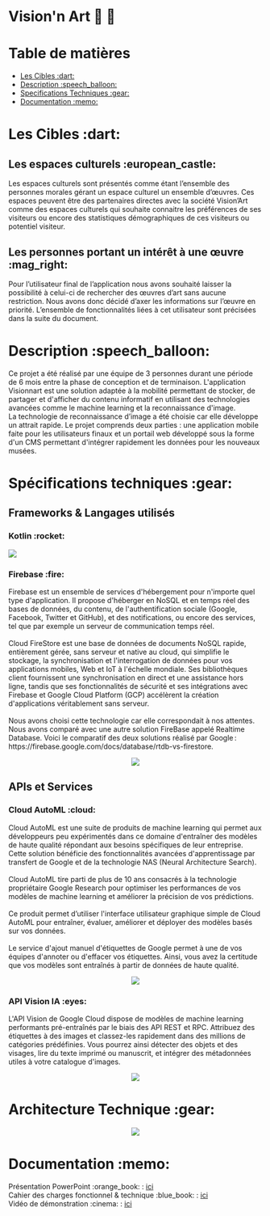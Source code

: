 # Vision'n Art :eyes: :art:

<h1>Table de matières</h1>
<ul>
	<li><a href="#cible">Les Cibles :dart:</a></li>
	<li><a href="#description">Description :speech_balloon:</a></li>
	<li><a href="#specTech">Specifications Techniques :gear:</a></li>
	<li><a href="#documentation">Documentation :memo:</a></li>
</ul>

<div id='cible'/>  
<h1>Les Cibles :dart:</h1>
<h2>Les espaces culturels :european_castle:</h2>
<p>Les espaces culturels sont présentés comme étant l’ensemble des personnes morales
	gérant un espace culturel un ensemble d’œuvres. Ces espaces peuvent être des partenaires
	directes avec la société Vision’Art comme des espaces culturels qui souhaite connaitre les
	préférences de ses visiteurs ou encore des statistiques démographiques de ces visiteurs ou
potentiel visiteur.</p>
<h2>Les personnes portant un intérêt à une œuvre :mag_right:</h2>
<p>Pour l’utilisateur final de l’application nous avons souhaité laisser la possibilité à
	celui-ci de rechercher des œuvres d’art sans aucune restriction. Nous avons donc décidé d’axer les informations sur l’œuvre en priorité. L’ensemble de fonctionnalités liées à cet
utilisateur sont précisées dans la suite du document.</p>
</div>

<div id='description'>
	<h1>Description :speech_balloon:</h1>
	Ce projet a été réalisé par une équipe de 3 personnes durant une période de 6 mois entre la phase de conception et de terminaison. L'application Visionnart est une solution adaptée à la mobilité permettant de stocker, de partager et d'afficher du contenu informatif en utilisant des technologies avancées comme le machine learning et la reconnaissance d'image.</br>
	La technologie de reconnaissance d’image a été choisie car elle développe un attrait rapide.
	Le projet comprends deux parties : une application mobile faite pour les utilisateurs finaux et un portail web développé sous la forme d'un CMS permettant d'intégrer rapidement les données pour les nouveaux musées. 
</div>


<div id='specTech'>
	<h1>Spécifications techniques :gear:</h1>
	<h2>Frameworks & Langages utilisés</h2>
	<h3> Kotlin :rocket:</h3>
	<p>
		<img src='https://firebasestorage.googleapis.com/v0/b/visonnart.appspot.com/o/Img%2Fkotlin.png?alt=media&token=73699ebc-e445-46f6-8aa1-92cb86701c9c'/>
	</p>
	<h3>Firebase :fire:</h3>
	<p>
		Firebase est un ensemble de services d'hébergement pour n'importe quel type d'application. Il propose d'héberger en NoSQL et en temps réel des bases de données, du contenu, de l'authentification sociale (Google, Facebook, Twitter et GitHub), et des notifications, ou encore des services, tel que par exemple un serveur de communication temps réel. </br></br>
		Cloud FireStore est une base de données de documents NoSQL rapide, entièrement gérée, sans serveur et native au cloud, qui simplifie le stockage, la synchronisation et l'interrogation de données pour vos applications mobiles, Web et IoT à l'échelle mondiale. Ses bibliothèques client fournissent une synchronisation en direct et une assistance hors ligne, tandis que ses fonctionnalités de sécurité et ses intégrations avec Firebase et Google Cloud Platform (GCP) accélèrent la création d'applications véritablement sans serveur. </br></br>
	Nous avons choisi cette technologie car elle correspondait à nos attentes. Nous avons comparé avec une autre solution FireBase appelé Realtime Database. Voici le comparatif des deux solutions réalisé par Google : https://firebase.google.com/docs/database/rtdb-vs-firestore.</p>
	<p align='center'><img src="https://firebasestorage.googleapis.com/v0/b/visonnart.appspot.com/o/Img%2Ffirebase.png?alt=media&token=a339ffac-0b87-434c-83b4-06d63dba6f18"/></p>
	<h2>APIs et Services</h2>
	<h3>Cloud AutoML :cloud:</h3>
	<p>
	Cloud AutoML est une suite de produits de machine learning qui permet aux développeurs peu expérimentés dans ce domaine d'entraîner des modèles de haute qualité répondant aux besoins spécifiques de leur entreprise. Cette solution bénéficie des fonctionnalités avancées d'apprentissage par transfert de Google et de la technologie NAS (Neural Architecture Search).</br></br>
	Cloud AutoML tire parti de plus de 10 ans consacrés à la technologie propriétaire Google Research pour optimiser les performances de vos modèles de machine learning et améliorer la précision de vos prédictions.</br></br>
	Ce produit permet d’utiliser l'interface utilisateur graphique simple de Cloud AutoML pour entraîner, évaluer, améliorer et déployer des modèles basés sur vos données.</br></br>
	Le service d'ajout manuel d'étiquettes de Google permet à une de vos équipes d'annoter ou d'effacer vos étiquettes. Ainsi, vous avez la certitude que vos modèles sont entraînés à partir de données de haute qualité.
</p>
<p align='center'>
	<img src='https://firebasestorage.googleapis.com/v0/b/visonnart.appspot.com/o/Img%2FAutoML.png?alt=media&token=12dda8cd-0626-4b3d-8efc-f5ad2d9555b6'/>
</p>
    <h3>API Vision IA :eyes:</h3>
    <p>
    L'API Vision de Google Cloud dispose de modèles de machine learning performants pré-entraînés par le biais des API REST et RPC. Attribuez des étiquettes à des images et classez-les rapidement dans des millions de catégories prédéfinies. Vous pourrez ainsi détecter des objets et des visages, lire du texte imprimé ou manuscrit, et intégrer des métadonnées utiles à votre catalogue d'images.
    </p>
    <p align='center'>
      <img src="https://firebasestorage.googleapis.com/v0/b/visonnart.appspot.com/o/Img%2FVisionIA.png?alt=media&token=3740d7d7-92b9-4138-89a3-a1be4bac1ff8">
    </p>
</div>
    <div id='architecture'>
      <h1>Architecture Technique :gear:</h1>
      <p align='center'><img src='https://firebasestorage.googleapis.com/v0/b/visonnart.appspot.com/o/Img%2FArchitecture.png?alt=media&token=fcf344a5-dcd9-4991-a4ca-71646366bbfc'></p>
    </div>
    <div id='documentation'>
      <h1>Documentation :memo:</h1>
    <p>
    Présentation PowerPoint  :orange_book: : <a href='https://firebasestorage.googleapis.com/v0/b/visonnart.appspot.com/o/Img%2FSoutenance%20Finale.pptx?alt=media&token=03c623dc-c740-4b69-af2e-e6d142d96f99'>ici</a><br/>
    Cahier des charges fonctionnel & technique  :blue_book: : <a href='https://firebasestorage.googleapis.com/v0/b/visonnart.appspot.com/o/Img%2FCDC%20-%20DAHLEM%20Romain%20THAN%20Phlippe%20JOUET%20Jerome%20-%20VisionArt.docx?alt=media&token=f5f6c769-64e2-4991-9281-017ef7b20d15'>ici</a></br>
      Vidéo de démonstration  :cinema: : <a href="https://firebasestorage.googleapis.com/v0/b/visonnart.appspot.com/o/Img%2FM%C3%A9dia1.mp4?alt=media&token=5a29e05e-d890-4280-a9f5-67f785b09085" target="_blank">ici</a>
	</p>
    </div>
